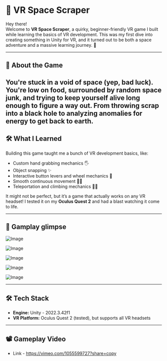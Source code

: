 # 🚀 VR Space Scraper

Hey there!  
Welcome to **VR Space Scraper**, a quirky, beginner-friendly VR game I built while learning the basics of VR development. This was my first dive into creating something in Unity for VR, and it turned out to be both a space adventure and a massive learning journey. 🌌

---

## 🌟 About the Game  
 
You're stuck in a void of space (yep, bad luck). You're low on food, surrounded by random space junk, and trying to keep yourself alive long enough to figure a way out. From throwing scrap into a black hole to analyzing anomalies for energy to get back to earth.
---

## 🛠️ What I Learned  

Building this game taught me a bunch of VR development basics, like:  
- Custom hand grabbing mechanics 🖐️  
- Object snapping ✨  
- Interactive button levers and wheel mechanics 🔄  
- Smooth continuous movement 🚶‍♂️  
- Teleportation and climbing mechanics 🧗‍♂️  

It might not be perfect, but it’s a game that actually works on any VR headset! I tested it on my **Oculus Quest 2** and had a blast watching it come to life.  

---



## 📸 Gamplay glimpse  

![Image](https://github.com/user-attachments/assets/71f71851-227d-4a0c-a35f-7404943aa023)

![Image](https://github.com/user-attachments/assets/12cd529b-8f5a-4d5f-8aea-cf50faf4c7bf)

![Image](https://github.com/user-attachments/assets/d1087437-eccf-4a59-8d39-53480549111e)

![Image](https://github.com/user-attachments/assets/3f498c4e-bb78-4085-b453-86a158732028)

![Image](https://github.com/user-attachments/assets/39ee26b0-dc34-4435-8a6e-af0573f02e8f)


---


## 🛠️ Tech Stack  

- **Engine:** Unity - 2022.3.42f1
- **VR Platform:** Oculus Quest 2 (tested), but supports all VR headsets  

---

## 📽️ Gameplay Video

- Link - https://vimeo.com/1055599727?share=copy


